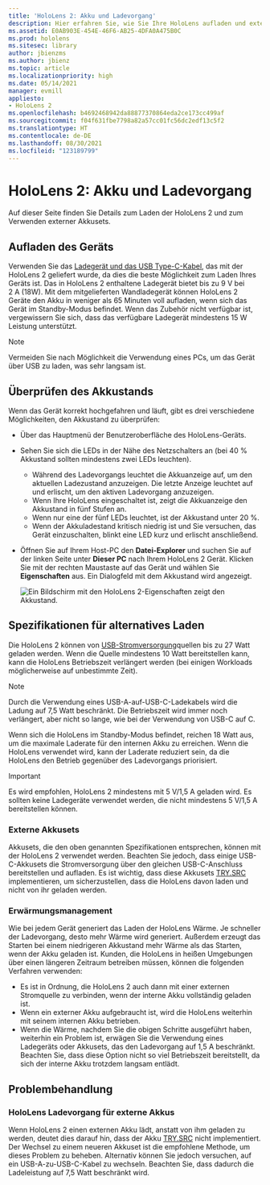 ```yaml
---
title: 'HoloLens 2: Akku und Ladevorgang'
description: Hier erfahren Sie, wie Sie Ihre HoloLens aufladen und externe Akkusets verwenden.
ms.assetid: E0AB903E-454E-46F6-AB25-4DFA0A475B0C
ms.prod: hololens
ms.sitesec: library
author: jbienzms
ms.author: jbienz
ms.topic: article
ms.localizationpriority: high
ms.date: 05/14/2021
manager: evmill
appliesto:
- HoloLens 2
ms.openlocfilehash: b4692468942da88877370864eda2ce173cc499af
ms.sourcegitcommit: f04f631fbe7798a82a57cc01fc56dc2edf13c5f2
ms.translationtype: HT
ms.contentlocale: de-DE
ms.lasthandoff: 08/30/2021
ms.locfileid: "123189799"
---
```

# <a name="hololens-2-battery-and-charging"></a>HoloLens 2: Akku und Ladevorgang

Auf dieser Seite finden Sie Details zum Laden der HoloLens 2 und zum Verwenden externer Akkusets.

## <a name="charging-the-device"></a>Aufladen des Geräts

Verwenden Sie das [Ladegerät und das USB Type-C-Kabel](https://www.microsoft.com/en-us/p/microsoft-hololens-2-usb-c-charger-cable/8vj21f2z8pk5?rtc=1), das mit der HoloLens 2 geliefert wurde, da dies die beste Möglichkeit zum Laden Ihres Geräts ist. Das in HoloLens 2 enthaltene Ladegerät bietet bis zu 9 V bei 2 A (18W). Mit dem mitgelieferten Wandladegerät können HoloLens 2 Geräte den Akku in weniger als 65 Minuten voll aufladen, wenn sich das Gerät im Standby-Modus befindet. Wenn das Zubehör nicht verfügbar ist, vergewissern Sie sich, dass das verfügbare Ladegerät mindestens 15 W Leistung unterstützt.

> [!NOTE]
> Vermeiden Sie nach Möglichkeit die Verwendung eines PCs, um das Gerät über USB zu laden, was sehr langsam ist.

## <a name="checking-the-battery-charge-level"></a>Überprüfen des Akkustands
Wenn das Gerät korrekt hochgefahren und läuft, gibt es drei verschiedene Möglichkeiten, den Akkustand zu überprüfen:

- Über das Hauptmenü der Benutzeroberfläche des HoloLens-Geräts.
- Sehen Sie sich die LEDs in der Nähe des Netzschalters an (bei 40 % Akkustand sollten mindestens zwei LEDs leuchten).
    - Während des Ladevorgangs leuchtet die Akkuanzeige auf, um den aktuellen Ladezustand anzuzeigen.  Die letzte Anzeige leuchtet auf und erlischt, um den aktiven Ladevorgang anzuzeigen.
    - Wenn Ihre HoloLens eingeschaltet ist, zeigt die Akkuanzeige den Akkustand in fünf Stufen an.
    - Wenn nur eine der fünf LEDs leuchtet, ist der Akkustand unter 20 %.
    - Wenn der Akkuladestand kritisch niedrig ist und Sie versuchen, das Gerät einzuschalten, blinkt eine LED kurz und erlischt anschließend.
- Öffnen Sie auf Ihrem Host-PC den **Datei-Explorer** und suchen Sie auf der linken Seite unter **Dieser PC** nach Ihrem HoloLens 2 Gerät. Klicken Sie mit der rechten Maustaste auf das Gerät und wählen Sie **Eigenschaften** aus. Ein Dialogfeld mit dem Akkustand wird angezeigt.

   ![Ein Bildschirm mit den HoloLens 2-Eigenschaften zeigt den Akkustand.](images/ResetRecovery2.png)

## <a name="alternative-charging-specifications"></a>Spezifikationen für alternatives Laden

Die HoloLens 2 können von [USB-Stromversorgung](https://www.usb.org/usb-charger-pd)quellen bis zu 27 Watt geladen werden. Wenn die Quelle mindestens 10 Watt bereitstellen kann, kann die HoloLens Betriebszeit verlängert werden (bei einigen Workloads möglicherweise auf unbestimmte Zeit). 

> [!NOTE]
> Durch die Verwendung eines USB-A-auf-USB-C-Ladekabels wird die Ladung auf 7,5 Watt beschränkt. Die Betriebszeit wird immer noch verlängert, aber nicht so lange, wie bei der Verwendung von USB-C auf C.

Wenn sich die HoloLens im Standby-Modus befindet, reichen 18 Watt aus, um die maximale Laderate für den internen Akku zu erreichen. Wenn die HoloLens verwendet wird, kann der Laderate reduziert sein, da die HoloLens den Betrieb gegenüber des Ladevorgangs priorisiert.

> [!IMPORTANT]
> Es wird empfohlen, HoloLens 2 mindestens mit 5 V/1,5 A geladen wird. Es sollten keine Ladegeräte verwendet werden, die nicht mindestens 5 V/1,5 A bereitstellen können. 

### <a name="external-battery-packs"></a>Externe Akkusets

Akkusets, die den oben genannten Spezifikationen entsprechen, können mit der HoloLens 2 verwendet werden. Beachten Sie jedoch, dass einige USB-C-Akkusets die Stromversorgung über den gleichen USB-C-Anschluss bereitstellen und aufladen. Es ist wichtig, dass diese Akkusets [TRY.SRC](https://usb.org/document-library/usb-type-cr-cable-and-connector-specification-revision-20) implementieren, um sicherzustellen, dass die HoloLens davon laden und nicht von ihr geladen werden. 

### <a name="managing-heat"></a>Erwärmungsmanagement

Wie bei jedem Gerät generiert das Laden der HoloLens Wärme. Je schneller der Ladevorgang, desto mehr Wärme wird generiert. Außerdem erzeugt das Starten bei einem niedrigeren Akkustand mehr Wärme als das Starten, wenn der Akku geladen ist. Kunden, die HoloLens in heißen Umgebungen über einen längeren Zeitraum betreiben müssen, können die folgenden Verfahren verwenden:

- Es ist in Ordnung, die HoloLens 2 auch dann mit einer externen Stromquelle zu verbinden, wenn der interne Akku vollständig geladen ist.
- Wenn ein externer Akku aufgebraucht ist, wird die HoloLens weiterhin mit seinem internen Akku betrieben.    
- Wenn die Wärme, nachdem Sie die obigen Schritte ausgeführt haben, weiterhin ein Problem ist, erwägen Sie die Verwendung eines Ladegeräts oder Akkusets, das den Ladevorgang auf 1,5 A beschränkt. Beachten Sie, dass diese Option nicht so viel Betriebszeit bereitstellt, da sich der interne Akku trotzdem langsam entlädt.

## <a name="troubleshooting"></a>Problembehandlung


### <a name="hololens-charges-external-battery"></a>HoloLens Ladevorgang für externe Akkus
Wenn HoloLens 2 einen externen Akku lädt, anstatt von ihm geladen zu werden, deutet dies darauf hin, dass der Akku [TRY.SRC](https://usb.org/document-library/usb-type-cr-cable-and-connector-specification-revision-20) nicht implementiert. Der Wechsel zu einem neueren Akkuset ist die empfohlene Methode, um dieses Problem zu beheben. Alternativ können Sie jedoch versuchen, auf ein USB-A-zu-USB-C-Kabel zu wechseln. Beachten Sie, dass dadurch die Ladeleistung auf 7,5 Watt beschränkt wird.
